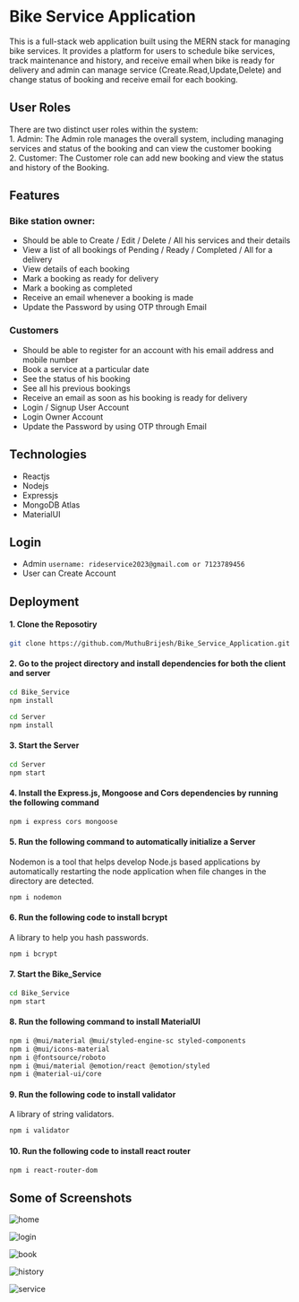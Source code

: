 
# Bike Service Application

This is a full-stack web application built using the MERN stack for managing bike services. It provides a platform for users to schedule bike services, track maintenance and history, and receive email when bike is ready for delivery and admin can manage service (Create.Read,Update,Delete) and change status of booking and receive email for each booking.

## User Roles
There are two distinct user roles within the system:  
    1. Admin: The Admin role manages the overall system, including managing services and status of the booking and can view the customer booking  
    2. Customer: The Customer role can add new booking and view the status and history of the Booking.

## Features

### Bike station owner:
- Should be able to Create / Edit / Delete / All his services and their details
- View a list of all bookings of Pending / Ready / Completed / All for a delivery 
- View details of each booking
- Mark a booking as ready for delivery
- Mark a booking as completed
- Receive an email whenever a booking is made
- Update the Password by using OTP through Email
### Customers
- Should be able to register for an account with his email address and mobile number
- Book a service at a particular date
- See the status of his booking
- See all his previous bookings
- Receive an email as soon as his booking is ready for delivery
- Login / Signup User Account
- Login Owner Account 
- Update the Password by using OTP through Email

## Technologies
- Reactjs
- Nodejs
- Expressjs
- MongoDB Atlas
- MaterialUI

## Login

- Admin 
`username: rideservice2023@gmail.com or 7123789456`
- User can Create Account  

## Deployment

#### 1. Clone the Reposotiry
```bash
git clone https://github.com/MuthuBrijesh/Bike_Service_Application.git
```
#### 2. Go to the project directory and install dependencies for both the client and server
```bash
cd Bike_Service
npm install
```
```bash
cd Server
npm install
```
#### 3. Start the Server
```bash
cd Server
npm start
```
#### 4. Install the Express.js, Mongoose and Cors dependencies by running the following command
```bash
npm i express cors mongoose  
```
#### 5. Run the following command to automatically initialize a Server
Nodemon is a tool that helps develop Node.js based applications by automatically restarting the node application when file changes in the directory are detected.
```bash
npm i nodemon
```
#### 6. Run the following code to install bcrypt 
A library to help you hash passwords.
```bash
npm i bcrypt
```
#### 7. Start the Bike_Service
```bash
cd Bike_Service
npm start
```
#### 8. Run the following command to install MaterialUI
```bash
npm i @mui/material @mui/styled-engine-sc styled-components
npm i @mui/icons-material
npm i @fontsource/roboto
npm i @mui/material @emotion/react @emotion/styled  
npm i @material-ui/core
```
#### 9. Run the following code to install validator 
A library of string validators.
```bash
npm i validator
```
#### 10. Run the following code to install react router  
```bash
npm i react-router-dom
```

## Some of Screenshots

![home](https://github.com/MuthuBrijesh/Bike_Service_Application/assets/81966663/dafc4e21-1451-439c-8558-54eff5bc7961)

![login](https://github.com/MuthuBrijesh/Bike_Service_Application/assets/81966663/0856fe1d-e8b9-4a69-b97a-7f53c35138aa)

![book](https://github.com/MuthuBrijesh/Bike_Service_Application/assets/81966663/2981e36e-d869-44dc-ba50-82e28fc67abe)

![history](https://github.com/MuthuBrijesh/Bike_Service_Application/assets/81966663/640a0b50-6955-4a3a-9ee4-ad24a010f553)

![service](https://github.com/MuthuBrijesh/Bike_Service_Application/assets/81966663/7f8ea71c-b2e2-408c-9acd-13f7bc26997e)
